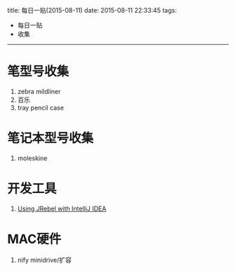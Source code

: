 title: 每日一贴(2015-08-11)
date: 2015-08-11 22:33:45
tags:
- 每日一贴
- 收集
---


笔型号收集
========
1. zebra mildliner
2. 百乐
3. tray pencil case


笔记本型号收集
========
1. moleskine


开发工具
=========
1. [Using JRebel with IntelliJ IDEA](http://appfuse.org/display/APF/Using+JRebel+with+IntelliJ+IDEA)

MAC硬件
=========
1. nify minidrive/扩容

